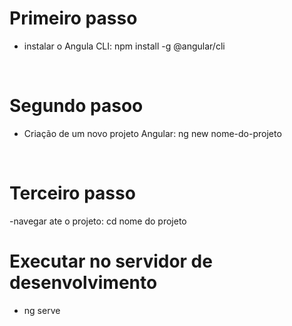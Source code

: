 # Primeiro passo
- instalar o Angula CLI: npm install -g @angular/cli
<br>
 
# Segundo pasoo
- Criação de um novo projeto Angular: ng new nome-do-projeto
<br>

# Terceiro passo
-navegar ate o projeto: cd nome do projeto
<br>

# Executar no servidor de desenvolvimento
- ng serve